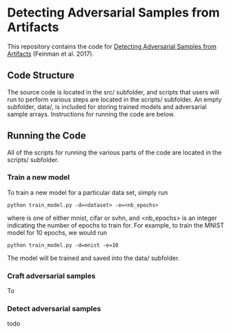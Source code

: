 # Detecting Adversarial Samples from Artifacts
This repository contains the code for [Detecting Adversarial Samples from
Artifacts](https://arxiv.org/abs/1703.00410) (Feinman et al. 2017).

## Code Structure
The source code is located in the src/ subfolder, and scripts that users will
run to perform various steps are located in the scripts/ subfolder. An empty
subfolder, data/, is included for storing trained models and adversarial sample
arrays. Instructions for running the code are below.

## Running the Code
All of the scripts for running the various parts of the code are located
in the scripts/ subfolder.

### Train a new model
To train a new model for a particular data set, simply run

    python train_model.py -d=<dataset> -e=<nb_epochs>

where </dataset> is one of either mnist, cifar or svhn, and <nb_epochs>
is an integer indicating the number of epochs to train for. For example,
to train the MNIST model for 10 epochs, we would run

    python train_model.py -d=mnist -e=10

The model will be trained and saved into the data/ subfolder.

### Craft adversarial samples
To

### Detect adversarial samples
todo
